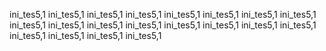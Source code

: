 ini_tes5,1
ini_tes5,1
ini_tes5,1
ini_tes5,1
ini_tes5,1
ini_tes5,1
ini_tes5,1
ini_tes5,1
ini_tes5,1
ini_tes5,1
ini_tes5,1
ini_tes5,1
ini_tes5,1
ini_tes5,1
ini_tes5,1
ini_tes5,1
ini_tes5,1
ini_tes5,1
ini_tes5,1
ini_tes5,1
